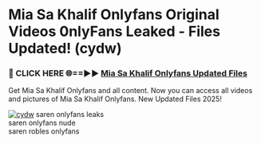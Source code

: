 # Mia Sa Khalif Onlyfans Original Videos 0nlyFans Leaked - Files Updated! (cydw)

<h3>🔴 CLICK HERE 🌐==►► <a href="https://tinyurl.com/2jnfzry5" rel="nofollow">Mia Sa Khalif Onlyfans Updated Files</a></h3>

Get Mia Sa Khalif Onlyfans and all content. Now you can access all videos and pictures of Mia Sa Khalif Onlyfans. New Updated Files 2025!

[![cydw](https://i.imgur.com/GyGTBgg.gif)](https://tinyurl.com/2jnfzry5)
saren onlyfans leaks<br>
saren onlyfans nude<br>
saren robles onlyfans
